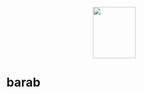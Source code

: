 <p align="center">
  <img width="100" height="120" src="https://i.imgur.com/poTQoAm.png">
</p>

# barab
